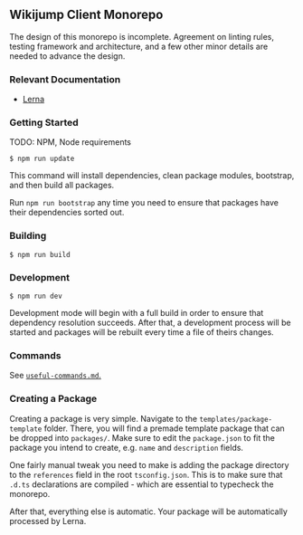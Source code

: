 ## Wikijump Client Monorepo

The design of this monorepo is incomplete. Agreement on linting rules, testing framework and architecture, and a few other minor details are needed to advance the design.

### Relevant Documentation

* [Lerna](https://github.com/lerna/lerna)

### Getting Started

TODO: NPM, Node requirements

```
$ npm run update
```

This command will install dependencies, clean package modules, bootstrap, and then build all packages.

Run `npm run bootstrap` any time you need to ensure that packages have their dependencies sorted out.

### Building

```
$ npm run build
```

### Development

```
$ npm run dev
```

Development mode will begin with a full build in order to ensure that dependency resolution succeeds. After that, a development process will be started and packages will be rebuilt every time a file of theirs changes.

### Commands

See [`useful-commands.md`.](docs/useful-commands.md)

### Creating a Package

Creating a package is very simple. Navigate to the `templates/package-template` folder. There, you will find a premade template package that can be dropped into `packages/`. Make sure to edit the `package.json` to fit the package you intend to create, e.g. `name` and `description` fields.

One fairly manual tweak you need to make is adding the package directory to the `references` field in the root `tsconfig.json`. This is to make sure that `.d.ts` declarations are compiled - which are essential to typecheck the monorepo.

After that, everything else is automatic. Your package will be automatically processed by Lerna.
